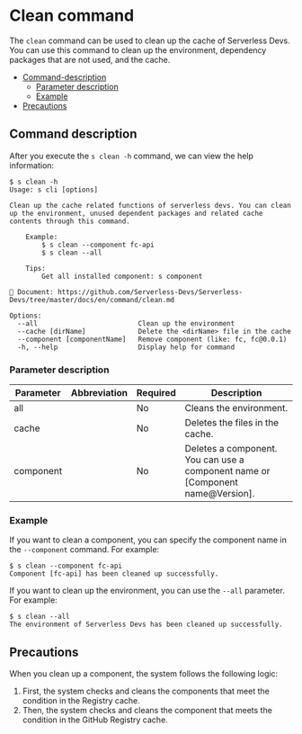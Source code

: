 # Clean command

The `clean` command can be used to clean up the cache of Serverless Devs. You can use this command to clean up the environment, dependency packages that are not used, and the cache. 

- [Command-description](#Command-description)
    - [Parameter description](#Parameter-description)
    - [Example](#Example)
- [Precautions](#Precautions)

## Command description

After you execute the `s clean -h` command, we can view the help information:

```shell script
$ s clean -h
Usage: s cli [options]

Clean up the cache related functions of serverless devs. You can clean up the environment, unused dependent packages and related cache contents through this command.
    
    Example:
        $ s clean --component fc-api
        $ s clean --all

    Tips:
        Get all installed component: s component

📖 Document: https://github.com/Serverless-Devs/Serverless-Devs/tree/master/docs/en/command/clean.md

Options:
  --all                         Clean up the environment
  --cache [dirName]             Delete the <dirName> file in the cache
  --component [componentName]   Remove component (like: fc, fc@0.0.1)
  -h, --help                    Display help for command
```

### Parameter description

| Parameter | Abbreviation | Required | Description |
|-----|-----|-----|-----|
| all |  | No | Cleans the environment. |
| cache |  | No | Deletes the <dirName> files in the cache. |
| component |  | No | Deletes a component. You can use a component name or [Component name@Version]. |


### Example

If you want to clean a component, you can specify the component name in the `--component` command. For example:

```shell script
$ s clean --component fc-api
Component [fc-api] has been cleaned up successfully.
```

If you want to clean up the environment, you can use the `--all` parameter. For example:

```shell script
$ s clean --all       
The environment of Serverless Devs has been cleaned up successfully.
```

## Precautions
When you clean up a component, the system follows the following logic: 
1. First, the system checks and cleans the components that meet the condition in the Registry cache. 
2. Then, the system checks and cleans the component that meets the condition in the GitHub Registry cache.
